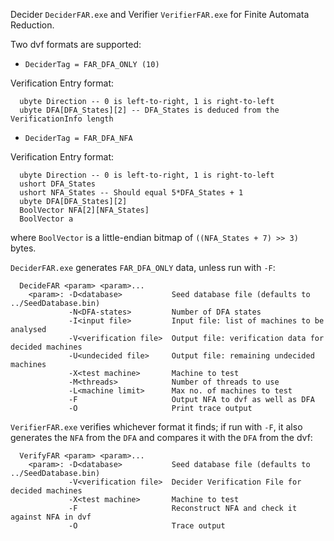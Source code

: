 Decider `DeciderFAR.exe` and Verifier `VerifierFAR.exe` for Finite Automata Reduction.

Two dvf formats are supported:

- `DeciderTag = FAR_DFA_ONLY (10)`

Verification Entry format:
```
  ubyte Direction -- 0 is left-to-right, 1 is right-to-left
  ubyte DFA[DFA_States][2] -- DFA_States is deduced from the VerificationInfo length
```

- `DeciderTag = FAR_DFA_NFA`

Verification Entry format:
```
  ubyte Direction -- 0 is left-to-right, 1 is right-to-left
  ushort DFA_States
  ushort NFA_States -- Should equal 5*DFA_States + 1
  ubyte DFA[DFA_States][2]
  BoolVector NFA[2][NFA_States]
  BoolVector a
```
where `BoolVector` is a little-endian bitmap of `((NFA_States + 7) >> 3)` bytes.

`DeciderFAR.exe` generates `FAR_DFA_ONLY` data, unless run with `-F`:
```
  DecideFAR <param> <param>...
    <param>: -D<database>           Seed database file (defaults to ../SeedDatabase.bin)
             -N<DFA-states>         Number of DFA states
             -I<input file>         Input file: list of machines to be analysed
             -V<verification file>  Output file: verification data for decided machines
             -U<undecided file>     Output file: remaining undecided machines
             -X<test machine>       Machine to test
             -M<threads>            Number of threads to use
             -L<machine limit>      Max no. of machines to test
             -F                     Output NFA to dvf as well as DFA
             -O                     Print trace output
```
`VerifierFAR.exe` verifies whichever format it finds; if run with `-F`, it also generates the `NFA` from the `DFA` and compares it with the `DFA` from the dvf:
```
  VerifyFAR <param> <param>...
    <param>: -D<database>           Seed database file (defaults to ../SeedDatabase.bin)
             -V<verification file>  Decider Verification File for decided machines
             -X<test machine>       Machine to test
             -F                     Reconstruct NFA and check it against NFA in dvf
             -O                     Trace output
```